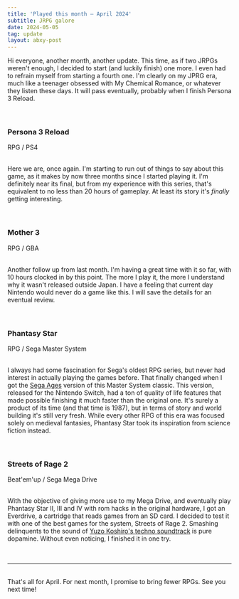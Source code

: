 ```yaml
---
title: 'Played this month – April 2024'
subtitle: JRPG galore
date: 2024-05-05
tag: update
layout: abxy-post
---
```


Hi everyone, another month, another update. This time, as if two JRPGs weren't enough, I decided to start (and luckily finish) one more. I even had to refrain myself from starting a fourth one. I'm clearly on my JPRG era, much like a teenager obsessed with My Chemical Romance, or whatever they listen these days. It will pass eventually, probably when I finish Persona 3 Reload.
<br><br><br>

<h3 class="u-mt-0 u-mb-1">Persona 3 Reload</h3>
RPG / PS4
<br><br>

Here we are, once again. I'm starting to run out of things to say about this game, as it makes by now three months since I started playing it. I'm definitely near its final, but from my experience with this series, that's equivalent to no less than 20 hours of gameplay. At least its story it's _finally_ getting interesting.
<br><br><br>

<h3 class="u-mt-0 u-mb-1">Mother 3</h3>
RPG / GBA
<br><br>

Another follow up from last month. I'm having a great time with it so far, with 10 hours clocked in by this point. The more I play it, the more I understand why it wasn't released outside Japan. I have a feeling that current day Nintendo would never do a game like this. I will save the details for an eventual review.
<br><br><br>

<h3 class="u-mt-0 u-mb-1">Phantasy Star</h3>
RPG / Sega Master System
<br><br>

I always had some fascination for Sega's oldest RPG series, but never had interest in actually playing the games before. That finally changed when I got the [Sega Ages](https://www.youtube.com/watch?v=6hIwDZqiMD4) version of this Master System classic. This version, released for the Nintendo Switch, had a ton of quality of life features that made possible finishing it much faster than the original one. It's surely a product of its time (and that time is 1987), but in terms of story and world building it's still very fresh. While every other RPG of this era was focused solely on medieval fantasies, Phantasy Star took its inspiration from science fiction instead.
<br><br><br>

<h3 class="u-mt-0 u-mb-1">Streets of Rage 2</h3>
Beat'em'up / Sega Mega Drive
<br><br>

With the objective of giving more use to my Mega Drive, and eventually play Phantasy Star II, III and IV with rom hacks in the original hardware, I got an Everdrive, a cartridge that reads games from an SD card. I decided to test it with one of the best games for the system, Streets of Rage 2. Smashing delinquents to the sound of [Yuzo Koshiro's techno soundtrack](https://www.youtube.com/watch?v=pXLpubTPO94) is pure dopamine. Without even noticing, I finished it in one try.
<br><br><br>


***

<br>
That's all for April. For next month, I promise to bring fewer RPGs. See you next time!
<br><br>
